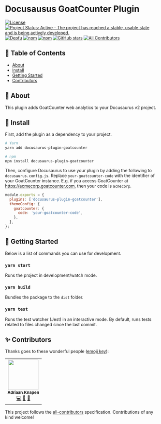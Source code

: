 # Docusausus GoatCounter Plugin

[![License](https://img.shields.io/github/license/Addono/docusaurus-plugin-goatcounter?style=flat-square)](https://github.com/Addono/docusaurus-plugin-goatcounter/blob/master/LICENSE)
[![Project Status: Active – The project has reached a stable, usable state and is being actively developed.](https://img.shields.io/badge/project%20status-Active-greengrass?style=flat-square)](https://www.repostatus.org/#active)
[![Depfu](https://img.shields.io/depfu/Addono/docusaurus-plugin-goatcounter?style=flat-square)](https://depfu.com/github/Addono/docusaurus-plugin-goatcounter)
[![npm](https://img.shields.io/npm/dt/docusaurus-plugin-goatcounter?style=flat-square)](https://www.npmjs.com/package/docusaurus-plugin-goatcounter)
[![npm](https://img.shields.io/npm/v/docusaurus-plugin-goatcounter?style=flat-square)](https://www.npmjs.com/package/docusaurus-plugin-goatcounter)
[![GitHub stars](https://img.shields.io/github/stars/Addono/docusaurus-plugin-goatcounter?style=flat-square)](https://github.com/Addono/docusaurus-plugin-goatcounter/stargazers)<!-- ALL-CONTRIBUTORS-BADGE:START - Do not remove or modify this section -->
[![All Contributors](https://img.shields.io/badge/all_contributors-1-orange.svg?style=flat-square)](#contributors-)

<!-- ALL-CONTRIBUTORS-BADGE:END -->

## 📝 Table of Contents

- [About](#about)
- [Install](#install)
- [Getting Started](#getting_started)
- [Contributors](#contributors)

## 🧐 About <a name = "about"></a>

This plugin adds GoatCounter web analytics to your Docusaurus v2 project.

## 🚀 Install <a name = "install"></a>

First, add the plugin as a dependency to your project.

```bash
# Yarn
yarn add docusaurus-plugin-goatcounter

# npm
npm install docusaurus-plugin-goatcounter
```

Then, configure Docusaurus to use your plugin by adding the following to `docusaurus.config.js`. Replace `your-goatcounter-code` with the identifier of your GoatCounter instance. E.g. if you acecss GoatCounter at https://acmecorp.goatcounter.com, then your code is `acmecorp`.

```js
module.exports = {
  plugins: ['docusaurus-plugin-goatcounter'],
  themeConfig: {
    goatcounter: {
      code: 'your-goatcounter-code',
    },
  },
};
```

## 🏁 Getting Started <a name = "getting_started"></a>

Below is a list of commands you can use for development.

### `yarn start`

Runs the project in development/watch mode.

### `yarn build`

Bundles the package to the `dist` folder.

### `yarn test`

Runs the test watcher (Jest) in an interactive mode. By default, runs tests related to files changed since the last commit.

## ✨ Contributors <a name = "contributors"></a>

Thanks goes to these wonderful people ([emoji key](https://allcontributors.org/docs/en/emoji-key)):

<!-- ALL-CONTRIBUTORS-LIST:START - Do not remove or modify this section -->
<!-- prettier-ignore-start -->
<!-- markdownlint-disable -->
<table>
  <tr>
    <td align="center"><a href="https://aknapen.nl"><img src="https://avatars1.githubusercontent.com/u/15435678?v=4" width="100px;" alt=""/><br /><sub><b>Adriaan Knapen</b></sub></a><br /><a href="https://github.com/Addono/docusaurus-plugin-goatcounter/commits?author=Addono" title="Code">💻</a> <a href="#tool-Addono" title="Tools">🔧</a> <a href="https://github.com/Addono/docusaurus-plugin-goatcounter/commits?author=Addono" title="Documentation">📖</a></td>
  </tr>
</table>

<!-- markdownlint-enable -->
<!-- prettier-ignore-end -->

<!-- ALL-CONTRIBUTORS-LIST:END -->

This project follows the [all-contributors](https://github.com/all-contributors/all-contributors) specification. Contributions of any kind welcome!
